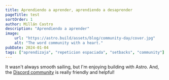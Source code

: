 ```yaml
---
title: Aprendiendo a aprender, aprendiendo a desaprender
pageTitle: test
sortOrder: 1
author: Millán Castro
description: "Aprendiendo a aprender"
image: 
    url: "https://astro.build/assets/blog/community-day/cover.jpg"
    alt: "The word community with a heart."
pubDate: 2024-01-04
tags: ["aprendizaja", "repeticion espaciada", "setbacks", "community"]
---
```

It wasn't always smooth sailing, but I'm enjoying building with Astro. And, the [Discord community](https://astro.build/chat) is really friendly and helpful!